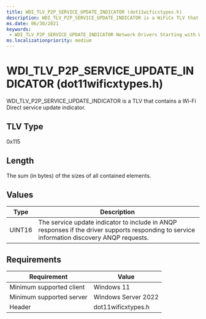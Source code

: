 ```yaml
---
title: WDI_TLV_P2P_SERVICE_UPDATE_INDICATOR (dot11wificxtypes.h)
description: WDI_TLV_P2P_SERVICE_UPDATE_INDICATOR is a WiFiCx TLV that contains a Wi-Fi Direct service update indicator.
ms.date: 06/30/2021
keywords:
 - WDI_TLV_P2P_SERVICE_UPDATE_INDICATOR Network Drivers Starting with Windows Vista
ms.localizationpriority: medium
---
```


# WDI\_TLV\_P2P\_SERVICE\_UPDATE\_INDICATOR (dot11wificxtypes.h)


WDI\_TLV\_P2P\_SERVICE\_UPDATE\_INDICATOR is a TLV that contains a Wi-Fi Direct service update indicator.

## TLV Type


0x115

## Length


The sum (in bytes) of the sizes of all contained elements.

## Values


| Type   | Description                                                                                                                                 |
|--------|---------------------------------------------------------------------------------------------------------------------------------------------|
| UINT16 | The service update indicator to include in ANQP responses if the driver supports responding to service information discovery ANQP requests. |

 

## Requirements

|Requirement|Value|
|--- |--- |
|Minimum supported client|Windows 11|
|Minimum supported server|Windows Server 2022|
|Header|dot11wificxtypes.h|

 

 




